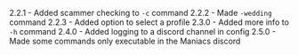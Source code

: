 2.2.1 - Added scammer checking to `-c` command
2.2.2 - Made `-wedding` command
2.2.3 - Added option to select a profile
2.3.0 - Added more info to `-h` command
2.4.0 - Added logging to a discord channel in config
2.5.0 - Made some commands only executable in the Maniacs discord